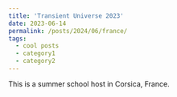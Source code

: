 ```yaml
---
title: 'Transient Universe 2023'
date: 2023-06-14
permalink: /posts/2024/06/france/
tags:
  - cool posts
  - category1
  - category2
---
```


This is a summer school host in Corsica, France.